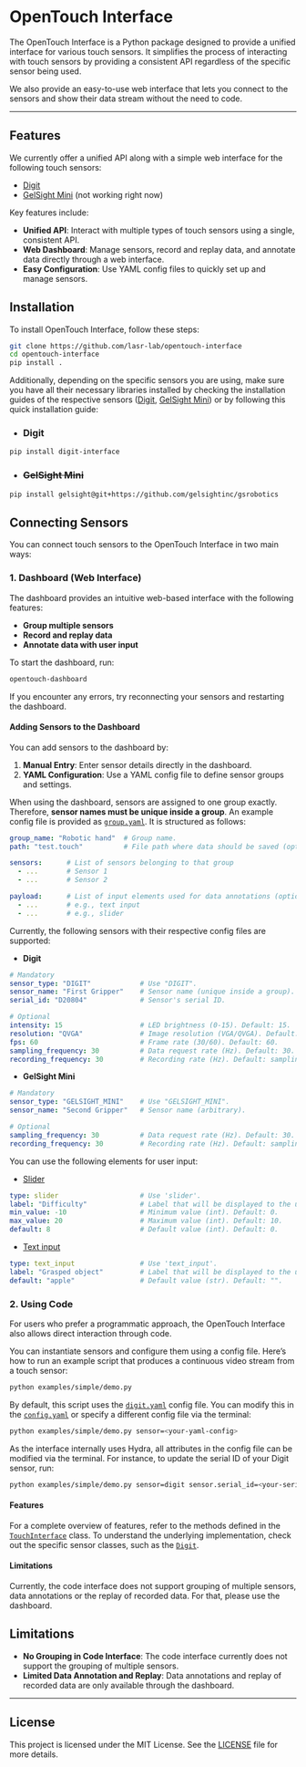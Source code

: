 
# OpenTouch Interface

The OpenTouch Interface is a Python package designed to provide a unified interface for various touch sensors. It simplifies the process of interacting with touch sensors by providing a consistent API regardless of the specific sensor being used.

We also provide an easy-to-use web interface that lets you connect to the sensors and show their data stream without the need to code.

---

## Features

We currently offer a unified API along with a simple web interface for the following touch sensors:
- [Digit](https://digit.ml/)
- [GelSight Mini](https://www.gelsight.com/gelsightmini/) (not working right now)

Key features include:

- **Unified API**: Interact with multiple types of touch sensors using a single, consistent API.
- **Web Dashboard**: Manage sensors, record and replay data, and annotate data directly through a web interface.
- **Easy Configuration**: Use YAML config files to quickly set up and manage sensors.

## Installation

To install OpenTouch Interface, follow these steps:

```bash
git clone https://github.com/lasr-lab/opentouch-interface
cd opentouch-interface
pip install .
```

Additionally, depending on the specific sensors you are using, make sure you have all their necessary libraries installed by checking the installation guides of the respective sensors ([Digit](https://github.com/lasr-lab/digit-interface), [GelSight Mini](https://github.com/gelsightinc/gsrobotics)) or by following this quick installation guide:

- ### Digit

```bash
pip install digit-interface
```

- ### ~~GelSight Mini~~

```bash
pip install gelsight@git+https://github.com/gelsightinc/gsrobotics
```

## Connecting Sensors
You can connect touch sensors to the OpenTouch Interface in two main ways:

### 1. Dashboard (Web Interface)

The dashboard provides an intuitive web-based interface with the following features:

- **Group multiple sensors**
- **Record and replay data**
- **Annotate data with user input**

To start the dashboard, run:

```bash
opentouch-dashboard
```

If you encounter any errors, try reconnecting your sensors and restarting the dashboard.

#### Adding Sensors to the Dashboard

You can add sensors to the dashboard by:

1. **Manual Entry**: Enter sensor details directly in the dashboard.
2. **YAML Configuration**: Use a YAML config file to define sensor groups and settings.

When using the dashboard, sensors are assigned to one group exactly.
Therefore, **sensor names must be unique inside a group**.
An example config file is provided as [`group.yaml`](examples/simple/conf/sensor/group.yaml).
It is structured as follows:
```yaml
group_name: "Robotic hand"  # Group name.
path: "test.touch"          # File path where data should be saved (optional).

sensors:      # List of sensors belonging to that group
  - ...       # Sensor 1
  - ...       # Sensor 2

payload:      # List of input elements used for data annotations (optional).
  - ...       # e.g., text input
  - ...       # e.g., slider
```

Currently, the following sensors with their respective config files are supported:
- **Digit**
```yaml
# Mandatory
sensor_type: "DIGIT"            # Use "DIGIT".
sensor_name: "First Gripper"    # Sensor name (unique inside a group).
serial_id: "D20804"             # Sensor's serial ID.

# Optional
intensity: 15                   # LED brightness (0-15). Default: 15.
resolution: "QVGA"              # Image resolution (VGA/QVGA). Default: QVGA.
fps: 60                         # Frame rate (30/60). Default: 60.
sampling_frequency: 30          # Data request rate (Hz). Default: 30.
recording_frequency: 30         # Recording rate (Hz). Default: sampling_frequency.
```

- **GelSight Mini**
```yaml
# Mandatory
sensor_type: "GELSIGHT_MINI"    # Use "GELSIGHT_MINI".
sensor_name: "Second Gripper"   # Sensor name (arbitrary).

# Optional
sampling_frequency: 30          # Data request rate (Hz). Default: 30.
recording_frequency: 30         # Recording rate (Hz). Default: sampling_frequency.
```

You can use the following elements for user input:
- [Slider](https://docs.streamlit.io/develop/api-reference/widgets/st.slider)
```yaml
type: slider                    # Use 'slider'.
label: "Difficulty"             # Label that will be displayed to the user.
min_value: -10                  # Minimum value (int). Default: 0.
max_value: 20                   # Maximum value (int). Default: 10.
default: 8                      # Default value (int). Default: 0.
```

- [Text input](https://docs.streamlit.io/develop/api-reference/widgets/st.text_input)
```yaml
type: text_input                # Use 'text_input'.
label: "Grasped object"         # Label that will be displayed to the user.
default: "apple"                # Default value (str). Default: "".
```

### 2. Using Code

For users who prefer a programmatic approach, the OpenTouch Interface also allows direct interaction through code.

You can instantiate sensors and configure them using a config file. Here’s how to run an example script that produces a continuous video stream from a touch sensor:

```bash
python examples/simple/demo.py
```

By default, this script uses the [`digit.yaml`](examples/simple/conf/sensor/digit.yaml) config file. You can modify this in the [`config.yaml`](examples/simple/conf/config.yaml) or specify a different config file via the terminal:

```bash
python examples/simple/demo.py sensor=<your-yaml-config>
```

As the interface internally uses Hydra, all attributes in the config file can be modified via the terminal. For instance, to update the serial ID of your Digit sensor, run:

```bash
python examples/simple/demo.py sensor=digit sensor.serial_id=<your-serial-id>
```

#### Features
For a complete overview of features, refer to the methods defined in the [`TouchInterface`](opentouch_interface/interface/touch_sensor.py) class. To understand the underlying implementation, check out the specific sensor classes, such as the [`Digit`](opentouch_interface/interface/sensors/digit.py).

#### Limitations
Currently, the code interface does not support grouping of multiple sensors, data annotations or the replay of recorded data.
For that, please use the dashboard.

## Limitations

- **No Grouping in Code Interface**: The code interface currently does not support the grouping of multiple sensors.
- **Limited Data Annotation and Replay**: Data annotations and replay of recorded data are only available through the dashboard.

---

## License

This project is licensed under the MIT License. See the [LICENSE](LICENSE) file for more details.
